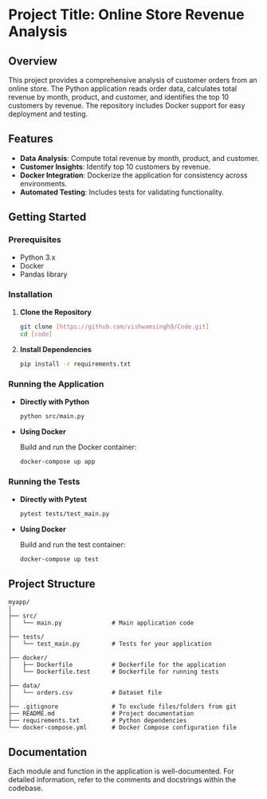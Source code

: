 
# Project Title: Online Store Revenue Analysis

## Overview

This project provides a comprehensive analysis of customer orders from an online store. The Python application reads order data, calculates total revenue by month, product, and customer, and identifies the top 10 customers by revenue. The repository includes Docker support for easy deployment and testing.

## Features

- **Data Analysis**: Compute total revenue by month, product, and customer.
- **Customer Insights**: Identify top 10 customers by revenue.
- **Docker Integration**: Dockerize the application for consistency across environments.
- **Automated Testing**: Includes tests for validating functionality.

## Getting Started

### Prerequisites

- Python 3.x
- Docker 
- Pandas library

### Installation

1. **Clone the Repository**

   ```sh
   git clone [https://github.com/vishwamsingh9/Code.git]
   cd [code]
   ```

2. **Install Dependencies**

   ```sh
   pip install -r requirements.txt
   ```

### Running the Application

- **Directly with Python**

   ```sh
   python src/main.py
   ```

- **Using Docker**

   Build and run the Docker container:

   ```sh
   docker-compose up app
   ```

### Running the Tests

- **Directly with Pytest**

   ```sh
   pytest tests/test_main.py
   ```

- **Using Docker**

   Build and run the test container:

   ```sh
   docker-compose up test
   ```

## Project Structure

```
myapp/
│
├── src/
│   └── main.py              # Main application code
│
├── tests/
│   └── test_main.py         # Tests for your application
│
├── docker/
│   ├── Dockerfile           # Dockerfile for the application
│   └── Dockerfile.test      # Dockerfile for running tests
│
├── data/
│   └── orders.csv           # Dataset file
│
├── .gitignore               # To exclude files/folders from git
├── README.md                # Project documentation
├── requirements.txt         # Python dependencies
└── docker-compose.yml       # Docker Compose configuration file
```

## Documentation

Each module and function in the application is well-documented. For detailed information, refer to the comments and docstrings within the codebase.


